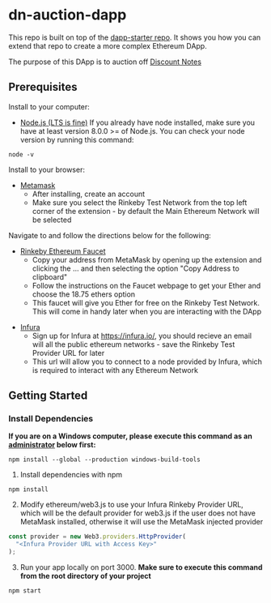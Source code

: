 # dn-auction-dapp
This repo is built on top of the [dapp-starter repo](https://github.com/TaraTritt/dapp-starter). It shows you how you can extend that repo to create a more complex Ethereum DApp.

The purpose of this DApp is to auction off [Discount Notes](https://www.investopedia.com/terms/d/discountnote.asp)

## Prerequisites

Install to your computer:

* [Node.js (LTS is fine)](https://nodejs.org/en/)
If you already have node installed, make sure you have at least version 8.0.0 >= of Node.js. You can check your node version by running this command: 
```node
node -v
```

Install to your browser:

* [Metamask](https://chrome.google.com/webstore/search/metamask)
  * After installing, create an account 
  * Make sure you select the Rinkeby Test Network from the top left corner of the extension - by default the Main Ethereum Network will be selected

Navigate to and follow the directions below for the following:

* [Rinkeby Ethereum Faucet](https://faucet.rinkeby.io/)
  * Copy your address from MetaMask by opening up the extension and clicking the ... and then selecting the option "Copy Address to clipboard"
  * Follow the instructions on the Faucet webpage to get your Ether and choose the 18.75 ethers option
  * This faucet will give you Ether for free on the Rinkeby Test Network. This will come in handy later when you are interacting with the DApp

- [Infura](https://infura.io/)
  * Sign up for Infura at https://infura.io/, you should recieve an email will all the public ethereum networks - save the Rinkeby Test Provider URL for later
  * This url will allow you to connect to a node provided by Infura, which is required to interact with any Ethereum Network

## Getting Started

### Install Dependencies

**If you are on a Windows computer, please execute this command as an [administrator](https://www.howtogeek.com/194041/how-to-open-the-command-prompt-as-administrator-in-windows-8.1/) below first:**

```shell
npm install --global --production windows-build-tools
```

1.  Install dependencies with npm

```shell
npm install
```

2.  Modify ethereum/web3.js to use your Infura Rinkeby Provider URL, which will be the default provider for web3.js if the user does not have MetaMask installed, otherwise it will use the MetaMask injected provider

```javascript
const provider = new Web3.providers.HttpProvider(
  "<Infura Provider URL with Access Key>"
);
```

3. Run your app locally on port 3000. **Make sure to execute this command from the root directory of your project**

```shell
npm start
```


